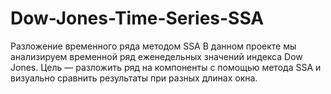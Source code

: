 # Dow-Jones-Time-Series-SSA
Разложение временного ряда методом SSA  В данном проекте мы анализируем временной ряд еженедельных значений индекса Dow Jones.   Цель — разложить ряд на компоненты с помощью метода SSA и визуально сравнить результаты при разных длинах окна.
